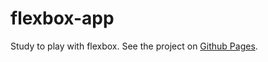 # flexbox-app
Study to play with flexbox.
See the project on [ Github Pages](http://vyacheslavv44.github.io/flexbox-app).

